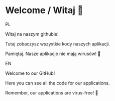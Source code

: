 # Welcome / Witaj 👋
PL

Witaj na naszym githubie!

Tutaj zobaczysz wszystkie kody naszych aplikacji.

Pamiętaj. Nasze aplikacje nie mają wirusów! 🦠

EN

Welcome to our GitHub!

Here you can see all the code for our applications.

Remember, our applications are virus-free! 🦠
